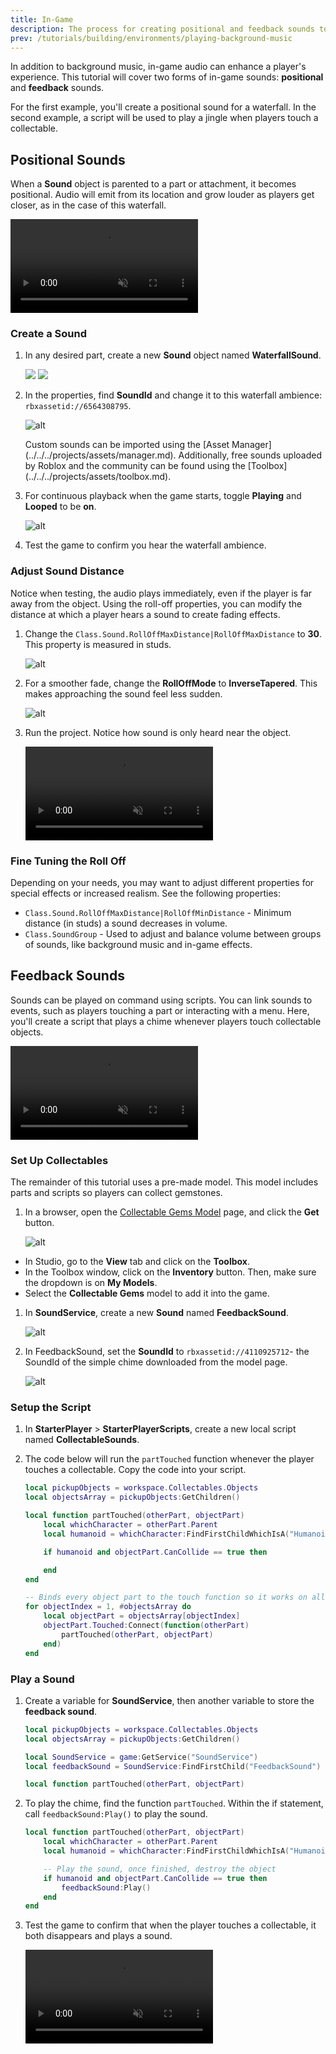 ```yaml
---
title: In-Game
description: The process for creating positional and feedback sounds to enhance an experience.
prev: /tutorials/building/environments/playing-background-music
---
```


In addition to background music, in-game audio can enhance a player's experience. This tutorial will cover two forms of in-game sounds: **positional** and **feedback** sounds.

For the first example, you'll create a positional sound for a waterfall. In the second example, a script will be used to play a jingle when players touch a collectable.

## Positional Sounds

When a **Sound** object is parented to a part or attachment, it becomes positional. Audio will emit from its location and grow louder as players get closer, as in the case of this waterfall.

<video controls muted>
    <source src="../../../assets/tutorials/in-game-sounds/ingameSounds-waterfall-web.mp4" />
</video>

### Create a Sound

1. In any desired part, create a new **Sound** object named **WaterfallSound**.

   <GridContainer numColumns="2">
     <img src="../../../assets/tutorials/in-game-sounds/ingameSounds-waterfallExample.jpg" />
     <img src="../../../assets/tutorials/in-game-sounds/ingameSounds-waterfallSound.png" />
   </GridContainer>

2. In the properties, find **SoundId** and change it to this waterfall ambience: `rbxassetid://6564308795`.

   ![alt](../../../assets/tutorials/in-game-sounds/ingameSounds-soundID.png)

   <Alert severity="info">
   Custom sounds can be imported using the [Asset Manager](../../../projects/assets/manager.md). Additionally, free sounds uploaded by Roblox and the community can be found using the [Toolbox](../../../projects/assets/toolbox.md).
   </Alert>

3. For continuous playback when the game starts, toggle **Playing** and **Looped** to be **on**.

   ![alt](../../../assets/tutorials/in-game-sounds/ingameSounds-looping.png)

4. Test the game to confirm you hear the waterfall ambience.

### Adjust Sound Distance

Notice when testing, the audio plays immediately, even if the player is far away from the object. Using the roll-off properties, you can modify the distance at which a player hears a sound to create fading effects.

1. Change the `Class.Sound.RollOffMaxDistance|RollOffMaxDistance` to **30**. This property is measured in studs.

   ![alt](../../../assets/tutorials/in-game-sounds/ingameSounds-rollOffDistance.png)

2. For a smoother fade, change the **RollOffMode** to **InverseTapered**. This makes approaching the sound feel less sudden.

   ![alt](../../../assets/tutorials/in-game-sounds/ingameSounds-rollOffMode.png)

3. Run the project. Notice how sound is only heard near the object.

   <video controls muted>
   <source src="../../../assets/tutorials/in-game-sounds/ingameSounds-waterfall-web.mp4" />
   </video>

### Fine Tuning the Roll Off

Depending on your needs, you may want to adjust different properties for special effects or increased realism. See the following properties:

- `Class.Sound.RollOffMaxDistance|RollOffMinDistance` - Minimum distance (in studs) a sound decreases in volume.
- `Class.SoundGroup` - Used to adjust and balance volume between groups of sounds, like background music and in-game effects.

## Feedback Sounds

Sounds can be played on command using scripts. You can link sounds to events, such as players touching a part or interacting with a menu. Here, you'll create a script that plays a chime whenever players touch collectable objects.

<video controls muted>
    <source src="../../../assets/tutorials/in-game-sounds/ingameSounds-collectables.mp4" />
</video>

### Set Up Collectables

The remainder of this tutorial uses a pre-made model. This model includes parts and scripts so players can collect gemstones.

1. In a browser, open the [Collectable Gems Model](https://www.roblox.com/library/6564500052/Collectable-Gems) page, and click the **Get** button.

   ![alt](../../../assets/tutorials/in-game-sounds/ingameSounds-collectablePage.png)

- In Studio, go to the **View** tab and click on the **Toolbox**.
- In the Toolbox window, click on the **Inventory** button. Then, make sure the dropdown is on **My Models**.
- Select the **Collectable Gems** model to add it into the game.

1. In **SoundService**, create a new **Sound** named **FeedbackSound**.

   ![alt](../../../assets/tutorials/in-game-sounds/ingameSounds-createFeedbackSound.png)

2. In FeedbackSound, set the **SoundId** to `rbxassetid://4110925712`- the SoundId of the simple chime downloaded from the model page.

   ![alt](../../../assets/tutorials/in-game-sounds/ingameSounds-createFeedbackSound.png)

### Setup the Script

1. In **StarterPlayer** > **StarterPlayerScripts**, create a new local script named **CollectableSounds**.

2. The code below will run the `partTouched` function whenever the player touches a collectable. Copy the code into your script.

   ```lua
   local pickupObjects = workspace.Collectables.Objects
   local objectsArray = pickupObjects:GetChildren()

   local function partTouched(otherPart, objectPart)
       local whichCharacter = otherPart.Parent
       local humanoid = whichCharacter:FindFirstChildWhichIsA("Humanoid")

       if humanoid and objectPart.CanCollide == true then

       end
   end

   -- Binds every object part to the touch function so it works on all parts
   for objectIndex = 1, #objectsArray do
       local objectPart = objectsArray[objectIndex]
       objectPart.Touched:Connect(function(otherPart)
           partTouched(otherPart, objectPart)
       end)
   end
   ```

### Play a Sound

1. Create a variable for **SoundService**, then another variable to store the **feedback sound**.

   ```lua
   local pickupObjects = workspace.Collectables.Objects
   local objectsArray = pickupObjects:GetChildren()

   local SoundService = game:GetService("SoundService")
   local feedbackSound = SoundService:FindFirstChild("FeedbackSound")

   local function partTouched(otherPart, objectPart)
   ```

2. To play the chime, find the function `partTouched`. Within the if statement, call `feedbackSound:Play()` to play the sound.

   ```lua
   local function partTouched(otherPart, objectPart)
       local whichCharacter = otherPart.Parent
       local humanoid = whichCharacter:FindFirstChildWhichIsA("Humanoid")

       -- Play the sound, once finished, destroy the object
       if humanoid and objectPart.CanCollide == true then
           feedbackSound:Play()
       end
   end

   ```

3. Test the game to confirm that when the player touches a collectable, it both disappears and plays a sound.

   <video controls muted>
   <source src="../../../assets/tutorials/in-game-sounds/ingameSounds-collectables.mp4" />
   </video>
